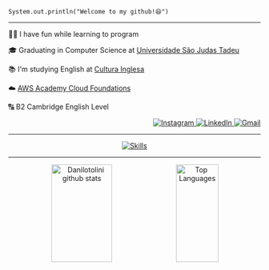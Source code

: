 <div align="left">
  <code>System.out.println("Welcome to my github!😆")</code>
</div>

<hr>

<p>👨‍💻 I have fun while learning to program </p>
<p>🎓 Graduating in Computer Science at <a href="https://www.usjt.br">Universidade São Judas Tadeu</a></p>
<p>📚 I'm studying English at <a href="https://www.culturainglesa.com.br">Cultura Inglesa</a></p>
<p>☁️ <a href="https://www.credly.com/badges/81e4dc2e-d004-4e46-81b9-6726a6417e6f/linked_in_profile">AWS Academy Cloud Foundations</a></p>
<p>🔠 B2 Cambridge English Level</p> 

<p align="right">
  <a href="https://instagram.com/tolini._" target="_blank">
    <img src="https://img.shields.io/badge/Instagram-%23E4405F.svg?logo=Instagram&logoColor=white" alt="Instagram">
  </a>
  <a href="https://www.linkedin.com/in/danilo-dos-santos-tolini-martins/" target="_blank">
    <img src="https://img.shields.io/badge/LinkedIn-%230077B5.svg?logo=linkedin&logoColor=white" alt="LinkedIn">
  </a>
  <a href="mailto:danilo.stolini@gmail.com">
    <img src="https://img.shields.io/badge/Gmail-%23000000.svg?logo=gmail&logoColor=white" alt="Gmail">
  </a>
</p> 

<hr>

<p align="center">
  <a href="#"><img src="https://skillicons.dev/icons?i=java,spring,aws,js,ts,html,css,python,mysql,docker,postgresql,react,git" alt="Skills"></a>
</p> 

<hr>

<div align="center">
  <img width="49%" height="195px" src="https://github-readme-stats.vercel.app/api?username=Danilotolini&show_icons=true&count_private=true&hide_border=true&title_color=ffffff&icon_color=ffffff&text_color=ffffff&bg_color=0d1117" alt="Danilotolini github stats" /> 
  <img width="41%" height="195px" src="https://github-readme-stats.vercel.app/api/top-langs/?username=Danilotolini&layout=compact&hide_border=true&title_color=ffffff&text_color=ffffff&bg_color=0d1117" alt="Top Languages" />
</div>
